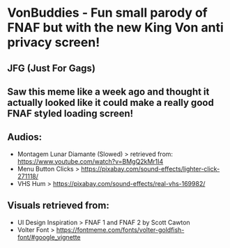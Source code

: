 # VonBuddies - Fun small parody of FNAF but with the new King Von anti privacy screen!

## JFG (Just For Gags)

## Saw this meme like a week ago and thought it actually looked like it could make a really good FNAF styled loading screen!

## Audios:

- Montagem Lunar Diamante (Slowed) > retrieved from: https://www.youtube.com/watch?v=BMgQ2kMr1I4
- Menu Button Clicks > https://pixabay.com/sound-effects/lighter-click-271118/
- VHS Hum > https://pixabay.com/sound-effects/real-vhs-169982/

## Visuals retrieved from:

- UI Design Inspiration > FNAF 1 and FNAF 2 by Scott Cawton
- Volter Font > https://fontmeme.com/fonts/volter-goldfish-font/#google_vignette
